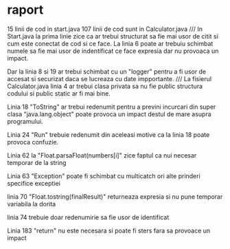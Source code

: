 # raport

15 linii de cod in start.java
107 linii de cod sunt in Calculator.java
///
In Start.java la prima linie zice ca ar trebui structurat sa fie mai usor de citit si cum este conectat de cod si ce face.
La linia 6 poate ar trebuiu schimbat numele sa fie mai usor de indentificat ce face expresia dar nu provoaca un impact.

Dar la linia 8 si 19  ar trebui schimbat cu un "logger" pentru a fi usor de accesat si securizat daca se lucreaza cu date impportante.
///
La fisierul Calculator.java linia 4 ar trebui clasa privata sa nu fie public structura codului si public static ar fi mai bine.

Linia 18 "ToString" ar trebui redenumit pentru a previni incurcari din super clasa "java.lang.object" poate provoca un impact destul de mare asupra programului.

Linia 24 "Run" trebuie redenumit din aceleasi motive ca la linia 18 poate provoca confuzie.

Linia 62 la "Float.parsaFloat(numbers[i]" zice faptul ca nui necesar temporar de la string 

Linia 63 "Exception" poate fi schimbat cu multicatch ori alte prinderi specifice exceptiei

linia 70 "Float.tostring(finalResult)" returneaza expresia si nu pune temporar variabila la dorita

linia 74 trebuie doar redenumirie sa fie usor de identificat 

Linia 183 "return" nu este necesara si poate fi sters fara sa provoace un impact
